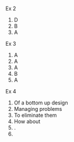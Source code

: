Ex 2
1. D
2. B
3. A

Ex 3
1. A
2. A
3. A
4. B
5. A

Ex 4

1. Of a bottom up design 
2. Managing problems
3. To eliminate them
4. How about 
5. .
6. 